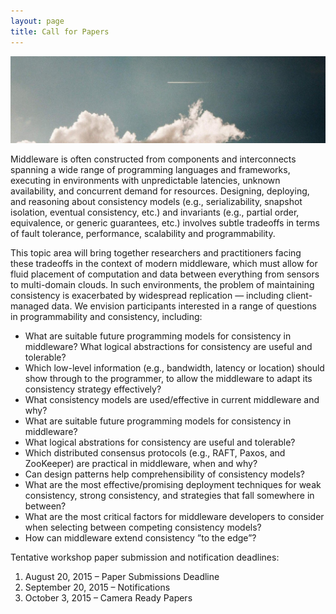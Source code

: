 ```yaml
---
layout: page
title: Call for Papers
---
```


![Soaring in the clouds](/public/img/jet-sky.jpg)

Middleware is often constructed from components and interconnects spanning a wide range
of programming languages and frameworks, executing in environments with unpredictable
latencies, unknown availability, and concurrent demand for resources. Designing, deploying,
and reasoning about consistency models (e.g., serializability, snapshot isolation, 
eventual consistency, etc.) and invariants (e.g., partial order, equivalence, or generic guarantees,
etc.) involves subtle tradeoffs in terms of fault tolerance, performance, scalability and programmability.

This topic area will bring together researchers and practitioners facing these tradeoffs in the
context of modern middleware, which must allow for fluid placement of computation and
data between everything from sensors to multi-domain clouds. In such environments, the
problem of maintaining consistency is exacerbated by widespread replication — including
client-managed data. We envision participants interested in a range of questions in programmability and consistency, including:


* What are suitable future programming models for consistency in middleware? What logical abstractions for consistency are useful and tolerable?
* Which low-level information (e.g., bandwidth, latency or location) should show through to the programmer, to allow the middleware to adapt its consistency strategy effectively?
* What consistency models are used/effective in current middleware and why?
* What are suitable future programming models for consistency in middleware?
* What logical abstrations for consistency are useful and tolerable?
* Which distributed consensus protocols (e.g., RAFT, Paxos, and ZooKeeper) are practical in middleware, when and why?
* Can design patterns help comprehensibility of consistency models?
* What are the most effective/promising deployment techniques for weak consistency, strong consistency, and strategies that fall somewhere in between?
* What are the most critical factors for middleware developers to consider when selecting between competing consistency models?
* How can middleware extend consistency ”to the edge”?

Tentative workshop paper submission and notification deadlines:

1. August 20, 2015 – Paper Submissions Deadline
2. September 20, 2015 – Notifications
3. October 3, 2015 – Camera Ready Papers

